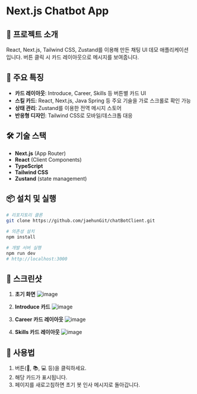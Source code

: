 # Next.js Chatbot App

## 📄 프로젝트 소개

React, Next.js, Tailwind CSS, Zustand를 이용해 만든 채팅 UI 데모 애플리케이션입니다. 버튼 클릭 시 카드 레이아웃으로 메시지를 보여줍니다.

## 🚀 주요 특징

- **카드 레이아웃**: Introduce, Career, Skills 등 버튼별 카드 UI
- **스킬 카드**: React, Next.js, Java Spring 등 주요 기술을 가로 스크롤로 확인 가능
- **상태 관리**: Zustand를 이용한 전역 메시지 스토어
- **반응형 디자인**: Tailwind CSS로 모바일/데스크톱 대응

## 🛠️ 기술 스택

- **Next.js** (App Router)
- **React** (Client Components)
- **TypeScript**
- **Tailwind CSS**
- **Zustand** (state management)

## 📦 설치 및 실행

```bash
# 리포지토리 클론
git clone https://github.com/jaehunGit/chatBotClient.git

# 의존성 설치
npm install

# 개발 서버 실행
npm run dev
# http://localhost:3000
```

## 📸 스크린샷

1. **초기 화면**&#x20;
![image](https://github.com/user-attachments/assets/2bb19699-445d-404a-9db3-ddf03b6a9646)

2. **Introduce 카드**&#x20;
![image](https://github.com/user-attachments/assets/2f71b84f-d359-474a-8b96-199125fb3160)

3. **Career 카드 레이아웃**&#x20;
![image](https://github.com/user-attachments/assets/57411599-783d-4f9d-9d7c-d08f737c8cdd)

4. **Skills 카드 레이아웃**&#x20;
![image](https://github.com/user-attachments/assets/4aa65752-713b-4f9a-9cf6-74f0b6f967ce)


## 📖 사용법

1. 버튼(👋, 📚, 💻 등)을 클릭하세요.
2. 해당 카드가 표시됩니다.
3. 페이지를 새로고침하면 초기 봇 인사 메시지로 돌아갑니다.

